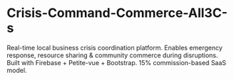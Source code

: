 # Crisis-Command-Commerce-All3C-s
Real-time local business crisis coordination platform. Enables emergency response, resource sharing &amp; community commerce during disruptions. Built with Firebase + Petite-vue + Bootstrap. 15% commission-based SaaS model.
